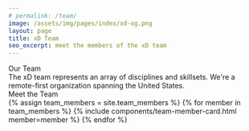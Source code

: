 ```yaml
---
# permalink: /team/
image: /assets/img/pages/index/xd-og.png
layout: page
title: xD Team
seo_excerpt: meet the members of the xD team
---
```

<div class="page-bios">
  <div class="grid-container">
    <div class="grid-row">
      <div class="margin-bottom-3">
        <section class="mission">
          <div class="breadcrumb">Our Team</div>
          <div>The xD team represents an array of disciplines and skillsets. We're a remote-first organization spanning the United States.</div>
        </section>
      </div>
    </div>
  </div>

  <section class="bios-content">
    <div class="grid-container">
      <div class="breadcrumb">Meet the Team</div>
      <div class="grid-row grid-gap-6">
        {% assign team_members = site.team_members %}
        {% for member in team_members %}
          {% include components/team-member-card.html member=member %}
        {% endfor %}
      </div>
    </div>
  </section>
</div>
